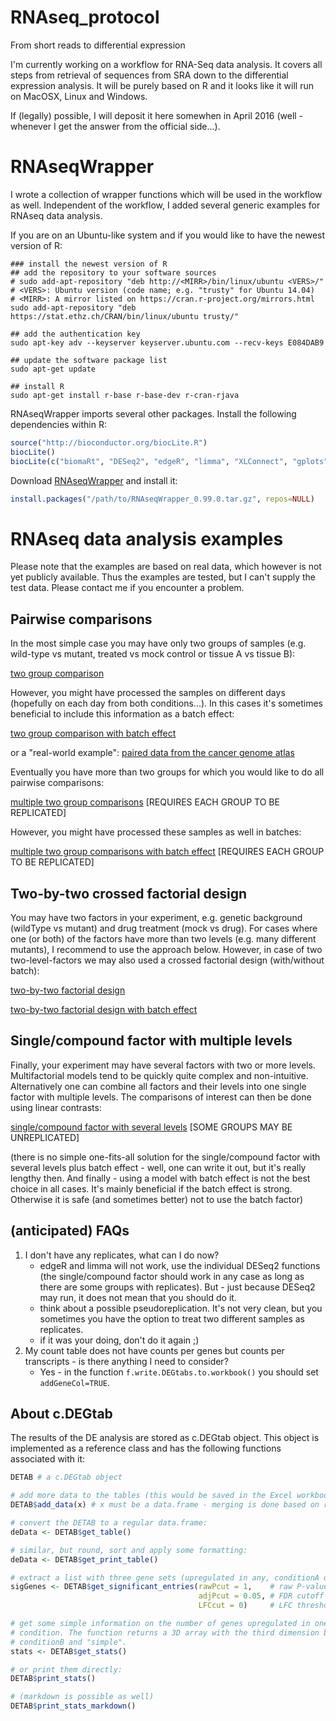 # RNAseq_protocol
From short reads to differential expression

I'm currently working on a workflow for RNA-Seq data analysis. It covers all steps from retrieval of sequences from SRA down to the differential expression analysis. It will be purely based on R and it looks like it will run on MacOSX, Linux and Windows. 

If (legally) possible, I will deposit it here somewhen in April 2016 (well - whenever I get the answer from the official side...).

# RNAseqWrapper

I wrote a collection of wrapper functions which will be used in the workflow as well. Independent of the workflow, I added several generic examples for RNAseq data analysis.

If you are on an Ubuntu-like system and if you would like to have the newest version of R:
```SH
### install the newest version of R
## add the repository to your software sources
# sudo add-apt-repository "deb http://<MIRR>/bin/linux/ubuntu <VERS>/"
# <VERS>: Ubuntu version (code name; e.g. "trusty" for Ubuntu 14.04)
# <MIRR>: A mirror listed on https://cran.r-project.org/mirrors.html 
sudo add-apt-repository "deb https://stat.ethz.ch/CRAN/bin/linux/ubuntu trusty/"

## add the authentication key
sudo apt-key adv --keyserver keyserver.ubuntu.com --recv-keys E084DAB9

## update the software package list
sudo apt-get update

## install R
sudo apt-get install r-base r-base-dev r-cran-rjava
```

RNAseqWrapper imports several other packages. Install the following dependencies within R:
```R
source("http://bioconductor.org/biocLite.R")
biocLite()
biocLite(c("biomaRt", "DESeq2", "edgeR", "limma", "XLConnect", "gplots", "colorRamps", "SRAdb"))
```

Download [RNAseqWrapper](RNAseqWrapper_0.99.0.tar.gz?raw=true) and install it:
```R
install.packages("/path/to/RNAseqWrapper_0.99.0.tar.gz", repos=NULL)
```

# RNAseq data analysis examples

Please note that the examples are based on real data, which however is not yet publicly available. Thus the examples are tested, but I can't supply the test data. Please contact me if you encounter a problem.

## Pairwise comparisons

In the most simple case you may have only two groups of samples (e.g. wild-type vs mutant, treated vs mock control or tissue A vs tissue B):

[two group comparison](examples/TGNB.md)

However, you might have processed the samples on different days (hopefully on each day from both conditions...). In this cases it's sometimes beneficial to include this information as a batch effect:

[two group comparison with batch effect](examples/TGWB.md)

or a "real-world example": [paired data from the cancer genome atlas](examples/TCGA_pairedSamples.md)

Eventually you have more than two groups for which you would like to do all pairwise comparisons:

[multiple two group comparisons](examples/MTGNB.md) [REQUIRES EACH GROUP TO BE REPLICATED]

However, you might have processed these samples as well in batches:

[multiple two group comparisons with batch effect](examples/MTGWB.md) [REQUIRES EACH GROUP TO BE REPLICATED]

## Two-by-two crossed factorial design

You may have two factors in your experiment, e.g. genetic background (wildType vs mutant) and drug treatment (mock vs drug). For cases where one (or both) of the factors have more than two levels (e.g. many different mutants), I recommend to use the approach below. However, in case of two two-level-factors we may also used a crossed factorial design (with/without batch):

[two-by-two factorial design](examples/TBTNB.md)

[two-by-two factorial design with batch effect](examples/TBTWB.md)

## Single/compound factor with multiple levels

Finally, your experiment may have several factors with two or more levels. Multifactorial models tend to be quickly quite complex and non-intuitive. Alternatively one can combine all factors and their levels into one single factor with multiple levels. The comparisons of interest can then be done using linear contrasts:

[single/compound factor with several levels](examples/MLNB.md) [SOME GROUPS MAY BE UNREPLICATED]

(there is no simple one-fits-all solution for the single/compound factor with several levels plus batch effect - well, one can write it out, but it's really lengthy then. And finally - using a model with batch effect is not the best choice in all cases. It's mainly beneficial if the batch effect is strong. Otherwise it is safe (and sometimes better) not to use the batch factor)

## (anticipated) FAQs

1. I don't have any replicates, what can I do now?
    * edgeR and limma will not work, use the individual DESeq2 functions (the single/compound factor should work in any case as long as there are some groups with replicates). But - just because DESeq2 may run, it does not mean that you should do it.
    * think about a possible pseudoreplication. It's not very clean, but you sometimes you have the option to treat two different samples as replicates.
    * if it was your doing, don't do it again ;)
2. My count table does not have counts per genes but counts per transcripts - is there anything I need to consider?
    * Yes - in the function `f.write.DEGtabs.to.workbook()` you should set `addGeneCol=TRUE`.

## About c.DEGtab

The results of the DE analysis are stored as c.DEGtab object. This object is implemented as a reference class and has the following functions associated with it:

```R
DETAB # a c.DEGtab object

# add more data to the tables (this would be saved in the Excel workbooks as well):
DETAB$add_data(x) # x must be a data.frame - merging is done based on rownames()

# convert the DETAB to a regular data.frame:
deData <- DETAB$get_table()

# similar, but round, sort and apply some formatting:
deData <- DETAB$get_print_table()

# extract a list with three gene sets (upregulated in any, conditionA or conditionB):
sigGenes <- DETAB$get_significant_entries(rawPcut = 1,    # raw P-value cutoff
                                          adjPcut = 0.05, # FDR cutoff
                                          LFCcut = 0)     # LFC threshold

# get some simple information on the number of genes upregulated in one or the other
# condition. The function returns a 3D array with the third dimension being conditionA,
# conditionB and "simple". 
stats <- DETAB$get_stats()

# or print them directly:
DETAB$print_stats()

# (markdown is possible as well)
DETAB$print_stats_markdown()
```






